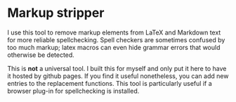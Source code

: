 # Markup stripper

I use this tool to remove markup elements from LaTeX and Markdown text for more reliable spellchecking. Spell checkers are sometimes confused by too much markup; latex macros can even hide grammar errors that would otherwise be detected.

This is **not** a universal tool. I built this for myself and only put it here to have it hosted by github pages. If you find it useful nonetheless, you can add new entries to the replacement functions. This tool is particularly useful if a browser plug-in for spellchecking is installed.
